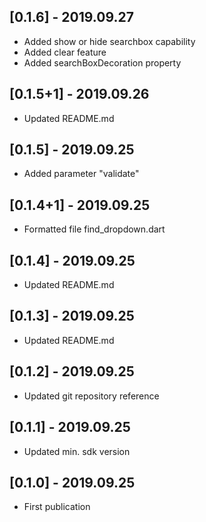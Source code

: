 ## [0.1.6] - 2019.09.27

* Added show or hide searchbox capability
* Added clear feature
* Added searchBoxDecoration property

## [0.1.5+1] - 2019.09.26

* Updated README.md

## [0.1.5] - 2019.09.25

* Added parameter "validate"

## [0.1.4+1] - 2019.09.25

* Formatted file find_dropdown.dart

## [0.1.4] - 2019.09.25

* Updated README.md

## [0.1.3] - 2019.09.25

* Updated README.md

## [0.1.2] - 2019.09.25

* Updated git repository reference

## [0.1.1] - 2019.09.25

* Updated min. sdk version

## [0.1.0] - 2019.09.25

* First publication

